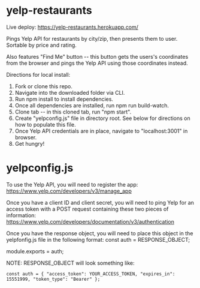 # yelp-restaurants

Live deploy:
https://yelp-restaurants.herokuapp.com/

Pings Yelp API for restaurants by city/zip, then presents them to user. Sortable by price and rating. 

Also features "Find Me" button -- this button gets the users's coordinates from the browser and pings the Yelp API using those coordinates instead.

Directions for local install:

1. Fork or clone this repo.
2. Navigate into the downloaded folder via CLI.
3. Run npm install to install dependencies.
4. Once all dependencies are installed, run npm run build-watch.
5. Clone tab -- in this cloned tab, run "npm start".
6. Create "yelpconfig.js" file in directory root. See below for directions on how to populate this file.
6. Once Yelp API credentials are in place, navigate to "localhost:3001" in browser.
7. Get hungry!

# yelpconfig.js

To use the Yelp API, you will need to register the app:
https://www.yelp.com/developers/v3/manage_app

Once you have a client ID and client secret, you will need to ping Yelp for an access token with a POST request containing these two pieces of information:
https://www.yelp.com/developers/documentation/v3/authentication

Once you have the response object, you will need to place this object in the yelpfonfig.js file in the following format:
const auth = RESPONSE_OBJECT;

module.exports = auth;

NOTE: RESPONSE_OBJECT will look something like:

`const auth = {
  "access_token": YOUR_ACCESS_TOKEN,
  "expires_in": 15551999,
  "token_type": "Bearer"
};`

